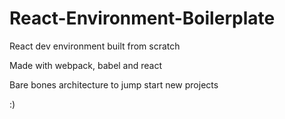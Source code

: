 # React-Environment-Boilerplate
React dev environment built from scratch

Made with webpack, babel and react

Bare bones architecture to jump start new projects

:)
